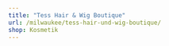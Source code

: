 ```yaml
---
title: "Tess Hair & Wig Boutique"
url: /milwaukee/tess-hair-und-wig-boutique/
shop: Kosmetik
---
```

